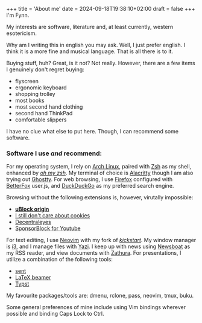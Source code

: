 +++
title = 'About me'
date = 2024-09-18T19:38:10+02:00
draft = false
+++
I'm Fynn. 

My interests are software, literature and, at least currently, western esotericism.

Why am I writing this in english you may ask. Well, I just prefer english. I think it is a more fine and musical language. That is all there is to it.

Buying stuff, huh? Great, is it not? Not really.
However, there are a few items I genuinely don't regret buying: 
- flyscreen
- ergonomic keyboard
- shopping trolley
- most books
- most second hand clothing
- second hand ThinkPad
- comfortable slippers

I have no clue what else to put here. Though, I can recommend some software.

### Software I use *and* recommend:
For my operating system, I rely on [Arch Linux](https://archlinux.org/),
paired with [Zsh](https://zsh.sourceforge.io/) as my shell, enhanced by
[*oh my zsh*](https://github.com/ohmyzsh/ohmyzsh). My terminal of choice
is [Alacritty](https://alacritty.org/) though I am also trying out [Ghostty](https://ghostty.org/).
For web browsing, I use
[Firefox](https://www.mozilla.org/en-US/firefox/new/) configured with
[BetterFox](https://github.com/yokoffing/BetterFox) user.js, and
[DuckDuckGo](https://duckduckgo.com/) as my preferred search engine.

Browsing without the following extensions is, however, virutally impossible:
- [**uBlock
origin**](https://addons.mozilla.org/en-US/firefox/addon/ublock-origin/)
- [I still don't care about
cookies](https://addons.mozilla.org/en-US/firefox/addon/istilldontcareaboutcookies/)
- [Decentraleyes](https://addons.mozilla.org/en-US/firefox/addon/decentraleyes/)
- [SponsorBlock for
Youtube](https://addons.mozilla.org/en-US/firefox/addon/sponsorblock/)

For
text editing, I use [Neovim](https://neovim.io/) with my fork of
[*kickstart*](https://github.com/PmaFynn/kickstart-mod.nvim). My window
manager is [i3](https://i3wm.org/), and I manage files with
[Yazi](https://github.com/sxyazi/yazi). I keep up with news using
[Newsboat](https://newsboat.org/) as my RSS reader, and view documents
with [Zathura](https://pwmt.org/projects/zathura/). For presentations, I
utilize a combination of the following tools:
- [sent](https://tools.suckless.org/sent/)
- [LaTeX beamer](https://ctan.org/pkg/beamer)
- [Typst](https://github.com/typst/typst)

My favourite packages/tools are:
dmenu, rclone, pass, neovim, tmux, buku.

Some general preferences of mine include using Vim bindings wherever possible and binding Caps Lock to
Ctrl.
